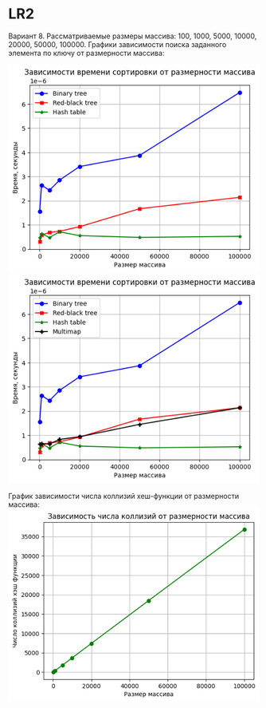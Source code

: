 # LR2

Вариант 8.
Рассматриваемые размеры массива: 100, 1000, 5000, 10000, 20000, 50000, 100000. Графики зависимости поиска заданного элемента по ключу от размерности массива:

![](https://github.com/Daniel1871/Programming-methods/blob/main/LR2/Pictures/1.png)
![](https://github.com/Daniel1871/Programming-methods/blob/main/LR2/Pictures/3.png)

График зависимости числа коллизий хеш-функции от размерности массива:
![](https://github.com/Daniel1871/Programming-methods/blob/main/LR2/Pictures/2.png)
